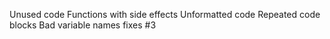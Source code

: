 Unused code
Functions with side effects
Unformatted code
Repeated code blocks
Bad variable names
fixes #3
